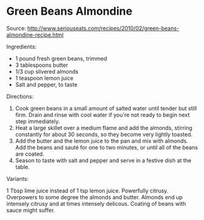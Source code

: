 # Green Beans Almondine

Source: http://www.seriouseats.com/recipes/2010/02/green-beans-almondine-recipe.html

Ingredients:

- 1 pound fresh green beans, trimmed
- 3 tablespoons butter
- 1/3 cup slivered almonds
- 1 teaspoon lemon juice
- Salt and pepper, to taste

Directions:

1.  Cook green beans in a small amount of salted water until tender but still firm. Drain and rinse with cool water if you're not ready to begin next step immediately.
2.  Heat a large skillet over a medium flame and add the almonds, stirring constantly for about 30 seconds, so they become very lightly toasted.
3.  Add the butter and the lemon juice to the pan and mix with almonds. Add the beans and sauté for one to two minutes, or until all of the beans are coated.
4.  Season to taste with salt and pepper and serve in a festive dish at the table.

Variants:

1 Tbsp lime juice instead of 1 tsp lemon juice.  Powerfully citrusy.  Overpowers to some degree the almonds and butter.  Almonds end up intensely citrusy and at times intensely delicous.  Coating of beans with sauce might suffer.

